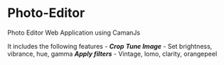 # Photo-Editor
Photo Editor Web Application using CamanJs

It includes the following features -
**_Crop_**
**_Tune Image_** - Set brightness, vibrance, hue, gamma
**_Apply filters_** - Vintage, lomo, clarity, orangepeel

